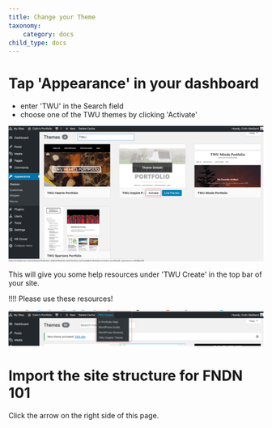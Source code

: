 ```yaml
---
title: Change your Theme
taxonomy:
    category: docs
child_type: docs
---
```


# Tap 'Appearance' in your dashboard

- enter 'TWU' in the Search field
- choose one of the TWU themes by clicking 'Activate'

![](theme-1.png)

This will give you some help resources under 'TWU Create' in the top bar of your site.

!!!! Please use these resources! 

![](theme-2.png)

# Import the site structure for FNDN 101

Click the arrow on the right side of this page.
